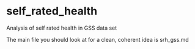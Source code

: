 # self_rated_health
Analysis of self rated health in GSS data set

The main file you should look at for a clean, coherent idea is srh_gss.md
